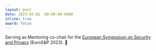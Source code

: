 ```yaml
---
layout: post
date: 2023-02-01  00:00:00-0400
inline: true
award: false
---
```


Serving as Mentoring co-chair for the [European Symposium on Security and Privacy](https://www.ieee-security.org/TC/EuroSP2023/) (EuroS&P 2023). :school: 

